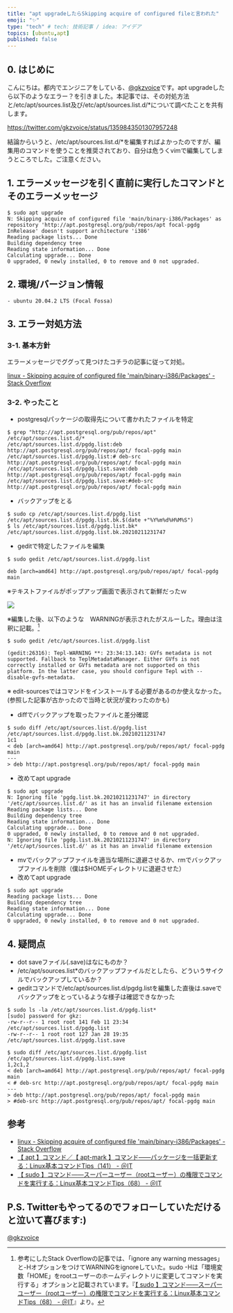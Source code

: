 ```yaml
---
title: "apt upgradeしたらSkipping acquire of configured fileと言われた"
emoji: "✨"
type: "tech" # tech: 技術記事 / idea: アイデア
topics: [ubuntu,apt]
published: false
---
```


## 0. はじめに
こんにちは。都内でエンジニアをしている、[@gkzvoice](https://twitter.com/gkzvoice)です。apt upgradeしたら以下のようなエラー？を引きました。本記事では、その対処方法と/etc/apt/sources.list及び/etc/apt/sources.list.d/\*について調べたことを共有します。

https://twitter.com/gkzvoice/status/1359843501307957248

結論からいうと、/etc/apt/sources.list.d/\*を編集すればよかったのですが、編集用のコマンドを使うことを推奨されており、自分は危うくvimで編集してしまうところでした。ご注意ください。

## 1. エラーメッセージを引く直前に実行したコマンドとそのエラーメッセージ

```
$ sudo apt upgrade
N: Skipping acquire of configured file 'main/binary-i386/Packages' as repository 'http://apt.postgresql.org/pub/repos/apt focal-pgdg InRelease' doesn't support architecture 'i386'
Reading package lists... Done
Building dependency tree       
Reading state information... Done
Calculating upgrade... Done
0 upgraded, 0 newly installed, 0 to remove and 0 not upgraded.
```

## 2. 環境/バージョン情報
```
- ubuntu 20.04.2 LTS (Focal Fossa)
```

## 3. エラー対処方法

### 3-1. 基本方針
エラーメッセージでググって見つけたコチラの記事に従って対処。

[linux - Skipping acquire of configured file 'main/binary-i386/Packages' - Stack Overflow](https://stackoverflow.com/questions/61523447/skipping-acquire-of-configured-file-main-binary-i386-packages)

### 3-2. やったこと

- postgresqlパッケージの取得先について書かれたファイルを特定
```
$ grep "http://apt.postgresql.org/pub/repos/apt" /etc/apt/sources.list.d/*
/etc/apt/sources.list.d/pgdg.list:deb http://apt.postgresql.org/pub/repos/apt/ focal-pgdg main
/etc/apt/sources.list.d/pgdg.list:# deb-src http://apt.postgresql.org/pub/repos/apt/ focal-pgdg main
/etc/apt/sources.list.d/pgdg.list.save:deb http://apt.postgresql.org/pub/repos/apt/ focal-pgdg main
/etc/apt/sources.list.d/pgdg.list.save:#deb-src http://apt.postgresql.org/pub/repos/apt/ focal-pgdg main
```
- バックアップをとる
```
$ sudo cp /etc/apt/sources.list.d/pgdg.list /etc/apt/sources.list.d/pgdg.list.bk.$(date +"%Y%m%d%H%M%S")
$ ls /etc/apt/sources.list.d/pgdg.list.bk*
/etc/apt/sources.list.d/pgdg.list.bk.20210211231747
```

- geditで特定したファイルを編集
```
$ sudo gedit /etc/apt/sources.list.d/pgdg.list

deb [arch=amd64] http://apt.postgresql.org/pub/repos/apt/ focal-pgdg main
```
※テキストファイルがポップアップ画面で表示されて新鮮だったｗ

<img src="https://storage.googleapis.com/zenn-user-upload/f8ri2mgjtfyc0kb0p1q09ag2diu3" style="max-width:75%;">

※編集した後、以下のような　WARNINGが表示されたがスルーした。理由は注釈に記載。[^1]

```
$ sudo gedit /etc/apt/sources.list.d/pgdg.list

(gedit:26316): Tepl-WARNING **: 23:34:13.143: GVfs metadata is not supported. Fallback to TeplMetadataManager. Either GVfs is not correctly installed or GVfs metadata are not supported on this platform. In the latter case, you should configure Tepl with --disable-gvfs-metadata.
```

※ edit-sourcesではコマンドをインストールする必要があるのか使えなかった。(参照した記事が古かったので当時と状況が変わったのかも)

- diffでバックアップを取ったファイルと差分確認
```
$ sudo diff /etc/apt/sources.list.d/pgdg.list /etc/apt/sources.list.d/pgdg.list.bk.20210211231747 
1c1
< deb [arch=amd64] http://apt.postgresql.org/pub/repos/apt/ focal-pgdg main
---
> deb http://apt.postgresql.org/pub/repos/apt/ focal-pgdg main
```

- 改めてapt upgrade
```
$ sudo apt upgrade
N: Ignoring file 'pgdg.list.bk.20210211231747' in directory '/etc/apt/sources.list.d/' as it has an invalid filename extension
Reading package lists... Done
Building dependency tree       
Reading state information... Done
Calculating upgrade... Done
0 upgraded, 0 newly installed, 0 to remove and 0 not upgraded.
N: Ignoring file 'pgdg.list.bk.20210211231747' in directory '/etc/apt/sources.list.d/' as it has an invalid filename extension
```

- mvでバックアップファイルを適当な場所に退避させるか、rmでバックアップファイルを削除（僕は$HOMEディレクトリに退避させた）
- 改めてapt upgrade

```
$ sudo apt upgrade
Reading package lists... Done
Building dependency tree       
Reading state information... Done
Calculating upgrade... Done
0 upgraded, 0 newly installed, 0 to remove and 0 not upgraded.
```

## 4. 疑問点
- dot saveファイル(.save)はなにものか？
- /etc/apt/sources.list\*のバックアップファイルだとしたら、どういうサイクルでバックアップしているか？
- geditコマンドで/etc/apt/sources.list.d/pgdg.listを編集した直後は.saveでバックアップをとっているような様子は確認できなかった
```
$ sudo ls -la /etc/apt/sources.list.d/pgdg.list*
[sudo] password for gkz: 
-rw-r--r-- 1 root root 141 Feb 11 23:34 /etc/apt/sources.list.d/pgdg.list
-rw-r--r-- 1 root root 127 Jan 28 19:35 /etc/apt/sources.list.d/pgdg.list.save

$ sudo diff /etc/apt/sources.list.d/pgdg.list /etc/apt/sources.list.d/pgdg.list.save 
1,2c1,2
< deb [arch=amd64] http://apt.postgresql.org/pub/repos/apt/ focal-pgdg main
< # deb-src http://apt.postgresql.org/pub/repos/apt/ focal-pgdg main
---
> deb http://apt.postgresql.org/pub/repos/apt/ focal-pgdg main
> #deb-src http://apt.postgresql.org/pub/repos/apt/ focal-pgdg main
```

## 参考
- [linux - Skipping acquire of configured file 'main/binary-i386/Packages' - Stack Overflow](https://stackoverflow.com/questions/61523447/skipping-acquire-of-configured-file-main-binary-i386-packages)
- [【 apt 】コマンド／【 apt-mark 】コマンド――パッケージを一括更新する：Linux基本コマンドTips（141） - ＠IT](https://www.atmarkit.co.jp/ait/articles/1709/07/news016.html)
- [【 sudo 】コマンド――スーパーユーザー（rootユーザー）の権限でコマンドを実行する：Linux基本コマンドTips（68） - ＠IT](https://www.atmarkit.co.jp/ait/articles/1611/28/news036.html)

## P.S. Twitterもやってるのでフォローしていただけると泣いて喜びます:)
[@gkzvoice](https://twitter.com/gkzvoice)


[^1]: 参考にしたStack Overflowの記事では、「ignore any warning messages」と-HオプションをつけてWARNINGをignoreしていた。sudo -Hは「環境変数「HOME」をrootユーザーのホームディレクトリに変更してコマンドを実行する」オプションと記載されています。『[【 sudo 】コマンド――スーパーユーザー（rootユーザー）の権限でコマンドを実行する：Linux基本コマンドTips（68） - ＠IT](https://www.atmarkit.co.jp/ait/articles/1611/28/news036.html)』より。